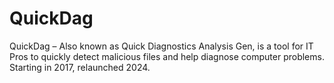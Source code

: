 # QuickDag
QuickDag – Also known as Quick Diagnostics Analysis Gen, is a tool for IT Pros to quickly detect malicious files and help diagnose computer problems. Starting in 2017, relaunched 2024.
